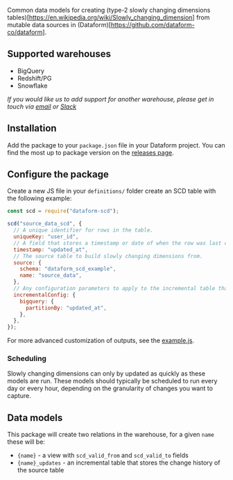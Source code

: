 Common data models for creating (type-2 slowly changing dimensions tables)[https://en.wikipedia.org/wiki/Slowly_changing_dimension] from mutable data sources in (Dataform)[https://github.com/dataform-co/dataform].

## Supported warehouses

- BigQuery
- Redshift/PG
- Snowflake

_If you would like us to add support for another warehouse, please get in touch via [email](mailto:team@dataform.co) or [Slack](https://slack.dataform.co/)_

## Installation

Add the package to your `package.json` file in your Dataform project. You can find the most up to package version on the [releases page](https://github.com/dataform-co/dataform-scd/releases).

## Configure the package

Create a new JS file in your `definitions/` folder create an SCD table with the following example:

```js
const scd = require("dataform-scd");

scd("source_data_scd", {
  // A unique identifier for rows in the table.
  uniqueKey: "user_id",
  // A field that stores a timestamp or date of when the row was last changed.
  timestamp: "updated_at",
  // The source table to build slowly changing dimensions from.
  source: {
    schema: "dataform_scd_example",
    name: "source_data",
  },
  // Any configuration parameters to apply to the incremental table that will be created.
  incrementalConfig: {
    bigquery: {
      partitionBy: "updated_at",
    },
  },
});
```

For more advanced customization of outputs, see the [example.js](https://github.com/dataform-co/dataform-scd/blob/master/definitions/example.js).

### Scheduling

Slowly changing dimensions can only by updated as quickly as these models are run. These models should typically be scheduled to run every day or every hour, depending on the granularity of changes you want to capture.

## Data models

This package will create two relations in the warehouse, for a given `name` these will be:

- `{name}` - a view with `scd_valid_from` and `scd_valid_to` fields
- `{name}_updates` - an incremental table that stores the change history of the source table
